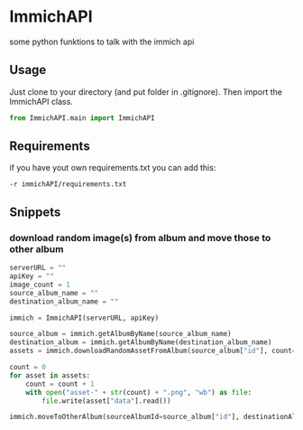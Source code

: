 # ImmichAPI
some python funktions to talk with the immich api

## Usage

Just clone to your directory (and put folder in .gitignore).
Then import the ImmichAPI class.

```python
from ImmichAPI.main import ImmichAPI
```

## Requirements
if you have yout own requirements.txt you can add this:
```
-r immichAPI/requirements.txt
```

## Snippets

### download random image(s) from album and move those to other album

```python
serverURL = ""
apiKey = ""
image_count = 1
source_album_name = ""
destination_album_name = ""

immich = ImmichAPI(serverURL, apiKey)

source_album = immich.getAlbumByName(source_album_name)
destination_album = immich.getAlbumByName(destination_album_name)
assets = immich.downloadRandomAssetFromAlbum(source_album["id"], count=image_count)

count = 0
for asset in assets:
    count = count + 1
    with open("asset-" + str(count) + ".png", "wb") as file:
        file.write(asset["data"].read())

immich.moveToOtherAlbum(sourceAlbumId=source_album["id"], destinationAlbumId=destination_album["id"], assetIds=[asset["id"] for asset in assets])
```
